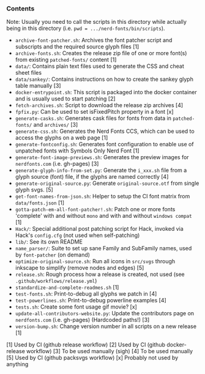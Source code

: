 ### Contents

Note: Usually you need to call the scripts in this directory while actually being in this directory (i.e. `pwd = .../nerd-fonts/bin/scripts`).

* `archive-font-patcher.sh`: Archives the font patcher script and subscripts and the required source glyph files [1]
* `archive-fonts.sh`: Creates the release zip file of one or more font(s) from existing `patched-fonts/` content [1]
* `data/`: Contains plain text files used to generate the CSS and cheat sheet files
* `data/sankey/`: Contains instructions on how to create the sankey glyph table manually [3]
* `docker-entrypoint.sh`: This script is packaged into the docker container and is usually used to start patching [2]
* `fetch-archives.sh`: Script to download the release zip archives [4]
* `fpfix.py`: Can be used to set isFixedPitch property in a font [x]
* `generate-casks.sh`: Generates cask files for fonts from data in `patched-fonts/` and `archives/` [3]
* `generate-css.sh`: Generates the Nerd Fonts CCS, which can be used to access the glyphs on a web page [1]
* `generate-fontconfig.sh`: Generates font configuration to enable use of unpatched fonts with Symbols Only Nerd Font [1]
* `generate-font-image-previews.sh`: Generates the preview images for `nerdfonts.com` (i.e. gh-pages) [3]
* `generate-glyph-info-from-set.py`: Generate the `i_xxx.sh` file from a glyph source (font) file, if the glyphs are named correctly [4]
* `generate-original-source.py`: Generate `original-source.otf` from single glyph svgs. [5]
* `get-font-names-from-json.sh`: Helper to setup the CI font matrix from `data/fonts.json` [1]
* `gotta-patch-em-all-font-patcher!.sh`: Patch one or more fonts 'complete' with and without `mono` and with and without `windows compat` [1]
* `Hack/`: Special additional post patching script for Hack, invoked via Hack's `config.cfg` (not used when self-patching)
* `lib/`: See its own README
* `name_parser/`: Suite to set up sane Family and SubFamily names, used by `font-patcher` (on demand)
* `optimize-original-source.sh`: Run all icons in `src/svgs` through inkscape to simplify (remove nodes and edges) [5]
* `release.sh`: Rough process how a release is created, not used (see `.github/workflows/release.yml`)
* `standardize-and-complete-readmes.sh` [1]
* `test-fonts.sh`: Print-to-debug all glyphs we patch in [4]
* `test-powerlines.sh`: Print-to-debug powerline examples [4]
* `tests.sh`: Create some font usage gif movie? [x]
* `update-all-contributors-website.py`: Update the contributors page on `nerdfonts.com` (i.e. gh-pages) (Hardcoded paths!) [3]
* `version-bump.sh`: Change version number in all scripts on a new release [1]

[1] Used by CI (github release workflow)
[2] Used by CI (github docker-release workflow)
[3] To be used manually (sigh)
[4] To be used manually
[5] Used by CI (github packsvgs workflow)
[x] Probably not used by anything
